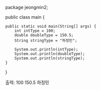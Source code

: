 package jeongmin2;

public class main {

	public static void main(String[] args) {
		int intType = 100;
		double doubleType = 150.5;
		String stringType = "하정민";
		
		System.out.println(intType);
		System.out.println(doubleType);
		System.out.println(stringType);
	}

}

출력:
100
150.5
하정민
